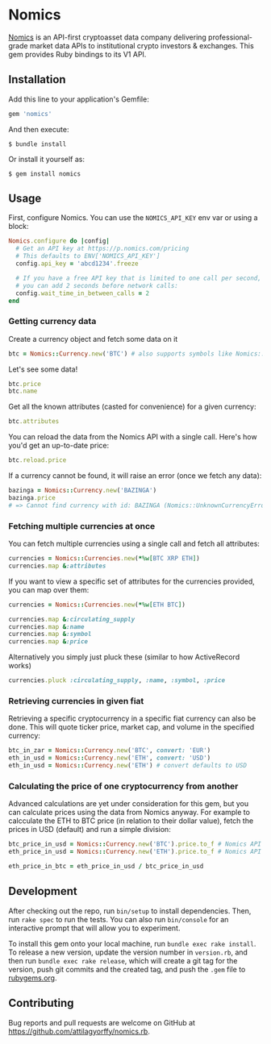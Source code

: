 # Nomics

[Nomics](https://p.nomics.com/about) is an API-first cryptoasset data company delivering professional-grade market data APIs to institutional crypto investors & exchanges. This gem provides Ruby bindings to its V1 API.

## Installation

Add this line to your application's Gemfile:

```ruby
gem 'nomics'
```

And then execute:

    $ bundle install

Or install it yourself as:

    $ gem install nomics

## Usage

First, configure Nomics. You can use the `NOMICS_API_KEY` env var or using a block:

```ruby
Nomics.configure do |config|
  # Get an API key at https://p.nomics.com/pricing
  # This defaults to ENV['NOMICS_API_KEY']
  config.api_key = 'abcd1234'.freeze

  # If you have a free API key that is limited to one call per second,
  # you can add 2 seconds before network calls:
  config.wait_time_in_between_calls = 2
end
```

### Getting currency data

Create a currency object and fetch some data on it
```ruby
btc = Nomics::Currency.new('BTC') # also supports symbols like Nomics::Currency.new(:BTC)
```

Let's see some data!
```ruby
btc.price
btc.name
```

Get all the known attributes (casted for convenience) for a given currency:
```ruby
btc.attributes
```
You can reload the data from the Nomics API with a single call. Here's how you'd get an up-to-date price:
```ruby
btc.reload.price
```

If a currency cannot be found, it will raise an error (once we fetch any data):
```ruby
bazinga = Nomics::Currency.new('BAZINGA')
bazinga.price
# => Cannot find currency with id: BAZINGA (Nomics::UnknownCurrencyError)
```

### Fetching multiple currencies at once

You can fetch multiple currencies using a single call and fetch all attributes:

```ruby
currencies = Nomics::Currencies.new(*%w[BTC XRP ETH])
currencies.map &:attributes
```

If you want to view a specific set of attributes for the currencies provided, you can map over them:

```ruby
currencies = Nomics::Currencies.new(*%w[ETH BTC])

currencies.map &:circulating_supply
currencies.map &:name
currencies.map &:symbol
currencies.map &:price
```

Alternatively you simply just pluck these (similar to how ActiveRecord works)

```ruby
currencies.pluck :circulating_supply, :name, :symbol, :price
```

### Retrieving currencies in given fiat

Retrieving a specific cryptocurrency in a specific fiat currency can also be done. This will quote ticker price, market cap, and volume in the specified currency:

```ruby
btc_in_zar = Nomics::Currency.new('BTC', convert: 'EUR')
eth_in_usd = Nomics::Currency.new('ETH', convert: 'USD')
eth_in_usd = Nomics::Currency.new('ETH') # convert defaults to USD
```

### Calculating the price of one cryptocurrency from another

Advanced calculations are yet under consideration for this gem, but you can calculate prices using the data from Nomics anyway. For example to calcculate the ETH to BTC price (in relation to their dollar value), fetch the prices in USD (default) and run a simple division:

```ruby
btc_price_in_usd = Nomics::Currency.new('BTC').price.to_f # Nomics API defaults to USD
eth_price_in_usd = Nomics::Currency.new('ETH').price.to_f # Nomics API defaults to USD

eth_price_in_btc = eth_price_in_usd / btc_price_in_usd
```

## Development

After checking out the repo, run `bin/setup` to install dependencies. Then, run `rake spec` to run the tests. You can also run `bin/console` for an interactive prompt that will allow you to experiment.

To install this gem onto your local machine, run `bundle exec rake install`. To release a new version, update the version number in `version.rb`, and then run `bundle exec rake release`, which will create a git tag for the version, push git commits and the created tag, and push the `.gem` file to [rubygems.org](https://rubygems.org).

## Contributing

Bug reports and pull requests are welcome on GitHub at https://github.com/attilagyorffy/nomics.rb.
